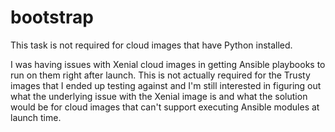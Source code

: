 # bootstrap
This task is not required for cloud images that have Python installed.

I was having issues with Xenial cloud images in getting Ansible playbooks
to run on them right after launch. This is not actually required for the
Trusty images that I ended up testing against and I'm still interested in
figuring out what the underlying issue with the Xenial image is and what
the solution would be for cloud images that can't support executing Ansible
modules at launch time.
